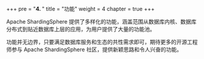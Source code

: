 +++
pre = "<b>4. </b>"
title = "功能"
weight = 4
chapter = true
+++

Apache ShardingSphere 提供了多样化的功能，涵盖范围从数据库内核、数据库分布式到贴近数据库上层的应用，为用户提供了大量的功能池。

功能并无边界，只要满足数据库服务和生态的共性需求即可，期待更多的开源工程师参与 Apache ShardingSphere 社区，提供新颖思路和令人兴奋的功能。  
